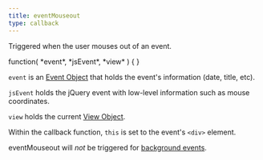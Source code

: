 ```yaml
---
title: eventMouseout
type: callback
---
```


Triggered when the user mouses out of an event.

<div class='spec' markdown='1'>
function( *event*, *jsEvent*, *view* ) { }
</div>

`event` is an [Event Object](event-object) that holds the event's information (date, title, etc).

`jsEvent` holds the jQuery event with low-level information such as mouse coordinates.

`view` holds the current [View Object](view-object).

Within the callback function, `this` is set to the event's `<div>` element.

eventMouseout will *not* be triggered for [background events](background-events).
